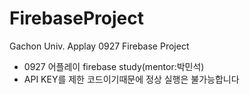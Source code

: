 # FirebaseProject
Gachon Univ. Applay 0927 Firebase Project
- 0927 어플레이 firebase study(mentor:박민석)
- API KEY를 제한 코드이기때문에 정상 실행은 불가능합니다

